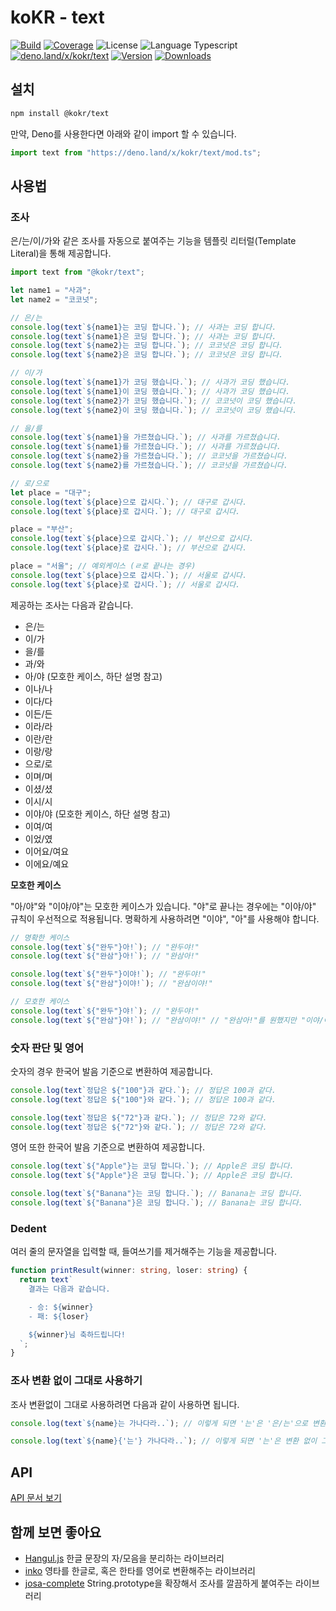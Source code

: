 # koKR - text

<p>
  <a href="https://github.com/wan2land/kokr/actions"><img alt="Build" src="https://img.shields.io/github/actions/workflow/status/wan2land/kokr/ci.yml?branch=main&logo=github&style=flat-square" /></a>
  <a href="https://codecov.io/gh/wan2land/kokr"><img alt="Coverage" src="https://img.shields.io/codecov/c/gh/wan2land/kokr?style=flat-square" /></a>
  <img alt="License" src="https://img.shields.io/npm/l/@kokr/text.svg?style=flat-square" />
  <img alt="Language Typescript" src="https://img.shields.io/badge/language-Typescript-007acc.svg?style=flat-square" />
  <br />
  <a href="https://deno.land/x/kokr/text"><img alt="deno.land/x/kokr/text" src="https://img.shields.io/badge/dynamic/json?url=https://api.github.com/repos/wan2land/kokr/tags&query=$[0].name&display_name=tag&label=deno.land/x/kokr@&style=flat-square&logo=deno&labelColor=000&color=777&suffix=/text" /></a>
  <a href="https://www.npmjs.com/package/@kokr/text"><img alt="Version" src="https://img.shields.io/npm/v/@kokr/text.svg?style=flat-square&logo=npm" /></a>
  <a href="https://npmcharts.com/compare/@kokr/text?minimal=true"><img alt="Downloads" src="https://img.shields.io/npm/dt/@kokr/text.svg?style=flat-square" /></a>
</p>

## 설치

```bash
npm install @kokr/text
```

만약, Deno를 사용한다면 아래와 같이 import 할 수 있습니다.

```typescript
import text from "https://deno.land/x/kokr/text/mod.ts";
```

## 사용법

### 조사

은/는/이/가와 같은 조사를 자동으로 붙여주는 기능을 템플릿 리터럴(Template
Literal)을 통해 제공합니다.

```typescript
import text from "@kokr/text";

let name1 = "사과";
let name2 = "코코넛";

// 은/는
console.log(text`${name1}는 코딩 합니다.`); // 사과는 코딩 합니다.
console.log(text`${name1}은 코딩 합니다.`); // 사과는 코딩 합니다.
console.log(text`${name2}는 코딩 합니다.`); // 코코넛은 코딩 합니다.
console.log(text`${name2}은 코딩 합니다.`); // 코코넛은 코딩 합니다.

// 이/가
console.log(text`${name1}가 코딩 했습니다.`); // 사과가 코딩 했습니다.
console.log(text`${name1}이 코딩 했습니다.`); // 사과가 코딩 했습니다.
console.log(text`${name2}가 코딩 했습니다.`); // 코코넛이 코딩 했습니다.
console.log(text`${name2}이 코딩 했습니다.`); // 코코넛이 코딩 했습니다.

// 을/를
console.log(text`${name1}을 가르쳤습니다.`); // 사과를 가르쳤습니다.
console.log(text`${name1}를 가르쳤습니다.`); // 사과를 가르쳤습니다.
console.log(text`${name2}을 가르쳤습니다.`); // 코코넛을 가르쳤습니다.
console.log(text`${name2}를 가르쳤습니다.`); // 코코넛을 가르쳤습니다.

// 로/으로
let place = "대구";
console.log(text`${place}으로 갑시다.`); // 대구로 갑시다.
console.log(text`${place}로 갑시다.`); // 대구로 갑시다.

place = "부산";
console.log(text`${place}으로 갑시다.`); // 부산으로 갑시다.
console.log(text`${place}로 갑시다.`); // 부산으로 갑시다.

place = "서울"; // 예외케이스 (ㄹ로 끝나는 경우)
console.log(text`${place}으로 갑시다.`); // 서울로 갑시다.
console.log(text`${place}로 갑시다.`); // 서울로 갑시다.
```

제공하는 조사는 다음과 같습니다.

- 은/는
- 이/가
- 을/를
- 과/와
- 아/야 (모호한 케이스, 하단 설명 참고)
- 이나/나
- 이다/다
- 이든/든
- 이라/라
- 이란/란
- 이랑/랑
- 으로/로
- 이며/며
- 이셨/셨
- 이시/시
- 이야/야 (모호한 케이스, 하단 설명 참고)
- 이여/여
- 이었/였
- 이어요/여요
- 이에요/예요

**모호한 케이스**

"아/야"와 "이야/야"는 모호한 케이스가 있습니다. "야"로 끝나는 경우에는 "이야/야"
규칙이 우선적으로 적용됩니다. 명확하게 사용하려면 "이야", "아"를 사용해야
합니다.

```typescript
// 명확한 케이스
console.log(text`${"완두"}아!`); // "완두야!"
console.log(text`${"완삼"}아!`); // "완삼아!"

console.log(text`${"완두"}이야!`); // "완두야!"
console.log(text`${"완삼"}이야!`); // "완삼이야!"

// 모호한 케이스
console.log(text`${"완두"}야!`); // "완두야!"
console.log(text`${"완삼"}야!`); // "완삼이야!" // "완삼아!"를 원했지만 "이야/야" 규칙이 우선.
```

### 숫자 판단 및 영어

숫자의 경우 한국어 발음 기준으로 변환하여 제공합니다.

```typescript
console.log(text`정답은 ${"100"}과 같다.`); // 정답은 100과 같다.
console.log(text`정답은 ${"100"}와 같다.`); // 정답은 100과 같다.

console.log(text`정답은 ${"72"}과 같다.`); // 정답은 72와 같다.
console.log(text`정답은 ${"72"}와 같다.`); // 정답은 72와 같다.
```

영어 또한 한국어 발음 기준으로 변환하여 제공합니다.

```typescript
console.log(text`${"Apple"}는 코딩 합니다.`); // Apple은 코딩 합니다.
console.log(text`${"Apple"}은 코딩 합니다.`); // Apple은 코딩 합니다.

console.log(text`${"Banana"}는 코딩 합니다.`); // Banana는 코딩 합니다.
console.log(text`${"Banana"}은 코딩 합니다.`); // Banana는 코딩 합니다.
```

### Dedent

여러 줄의 문자열을 입력할 때, 들여쓰기를 제거해주는 기능을 제공합니다.

```typescript
function printResult(winner: string, loser: string) {
  return text`
    결과는 다음과 같습니다.

    - 승: ${winner}
    - 패: ${loser}

    ${winner}님 축하드립니다!
  `;
}
```

### 조사 변환 없이 그대로 사용하기

조사 변환없이 그대로 사용하려면 다음과 같이 사용하면 됩니다.

```typescript
console.log(text`${name}는 가나다라..`); // 이렇게 되면 '는'은 '은/는'으로 변환됩니다.

console.log(text`${name}{'는'} 가나다라..`); // 이렇게 되면 '는'은 변환 없이 그대로 출력됩니다.
```

## API

[API 문서 보기](https://deno.land/x/kokr/text/mod.ts)

## 함께 보면 좋아요

- [Hangul.js](https://github.com/e-/Hangul.js) 한글 문장의 자/모음을 분리하는
  라이브러리
- [inko](https://github.com/738/inko) 영타를 한글로, 혹은 한타를 영어로
  변환해주는 라이브러리
- [josa-complete](https://github.com/rycont/josa-complete) String.prototype을
  확장해서 조사를 깔끔하게 붙여주는 라이브러리
